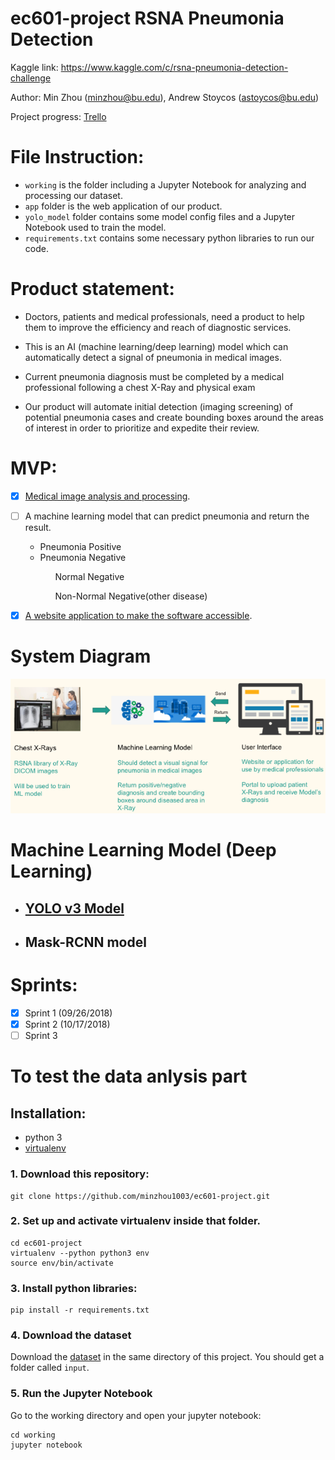 # ec601-project RSNA Pneumonia Detection
 
Kaggle link: https://www.kaggle.com/c/rsna-pneumonia-detection-challenge

Author: 
Min Zhou (minzhou@bu.edu), Andrew Stoycos (astoycos@bu.edu)

Project progress:
[Trello](https://trello.com/b/tm5CsmTN/sprint-1) 


# File Instruction:
* `working`  is the folder including a Jupyter Notebook for analyzing and processing our dataset.
* `app` folder is the web application of our product.
* `yolo_model` folder contains some model config files and a Jupyter Notebook used to train the model.
* `requirements.txt` contains some necessary python libraries to run our code.


# Product statement:

* Doctors, patients and medical professionals, need a product to help 
them to improve the efficiency and reach of diagnostic services. 

* This is an AI (machine learning/deep learning) model which can automatically detect a signal of pneumonia in medical images. 

* Current pneumonia diagnosis must be completed by a medical professional following a chest X-Ray and physical exam

* Our product will automate initial detection (imaging screening) of potential pneumonia cases and create bounding boxes around the areas of interest in order to prioritize and expedite their review. 


# MVP:

 - [x] [Medical image analysis and processing](https://github.com/minzhou1003/ec601-project/blob/master/data-analysis-of-rsna-library.ipynb).</li>
 - [ ] A machine learning model that can predict pneumonia and return the result.
    <ul>
    <li>Pneumonia Positive</li>
    <li>Pneumonia Negative</li>
      <ul>Normal Negative</ul>
      <ul>Non-Normal Negative(other disease)</ul>
    </ul>
  - [x] [A website application to make the software accessible](https://github.com/minzhou1003/ec601-project/tree/master/app).


# System Diagram
![system_diagram](app/static/system_diagram.jpg)

# Machine Learning Model (Deep Learning)

* ## [YOLO v3 Model](https://github.com/minzhou1003/ec601-project/tree/master/yolo_model)

* ## Mask-RCNN model


# Sprints:

- [x] Sprint 1 (09/26/2018) 
- [x] Sprint 2 (10/17/2018)
- [ ] Sprint 3

# To test the data anlysis part

## Installation:
- python 3
- [virtualenv](https://cloud.google.com/python/setup)

### 1. Download this repository:
```
git clone https://github.com/minzhou1003/ec601-project.git
```

### 2. Set up and activate virtualenv inside that folder.
```
cd ec601-project
virtualenv --python python3 env
source env/bin/activate
```

### 3. Install python libraries:
```
pip install -r requirements.txt
```

### 4. Download the dataset
Download the [dataset](https://www.kaggle.com/c/rsna-pneumonia-detection-challenge/data) in the same directory of this project. You should get a folder called `input`.

### 5. Run the Jupyter Notebook
Go to the working directory and open your jupyter notebook:
```
cd working
jupyter notebook
```
